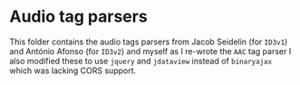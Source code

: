 Audio tag parsers
=================

This folder contains the audio tags parsers from Jacob Seidelin (for `ID3v1`) and António Afonso (for `ID3v2`) and myself as I re-wrote the `AAC` tag parser I also modified these to use `jquery` and `jdataview` instead of `binaryajax` which was lacking CORS support.
